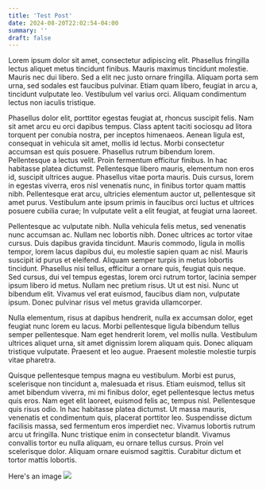 ```yaml
---
title: 'Test Post'
date: 2024-08-20T22:02:54-04:00
summary: ''
draft: false
---
```


Lorem ipsum dolor sit amet, consectetur adipiscing elit. Phasellus fringilla lectus aliquet metus tincidunt finibus. Mauris maximus tincidunt molestie. Mauris nec dui libero. Sed a elit nec justo ornare fringilla. Aliquam porta sem urna, sed sodales est faucibus pulvinar. Etiam quam libero, feugiat in arcu a, tincidunt vulputate leo. Vestibulum vel varius orci. Aliquam condimentum lectus non iaculis tristique.

Phasellus dolor elit, porttitor egestas feugiat at, rhoncus suscipit felis. Nam sit amet arcu eu orci dapibus tempus. Class aptent taciti sociosqu ad litora torquent per conubia nostra, per inceptos himenaeos. Aenean ligula est, consequat in vehicula sit amet, mollis id lectus. Morbi consectetur accumsan est quis posuere. Phasellus rutrum bibendum lorem. Pellentesque a lectus velit. Proin fermentum efficitur finibus. In hac habitasse platea dictumst. Pellentesque libero mauris, elementum non eros id, suscipit ultrices augue. Phasellus vitae porta mauris. Duis cursus, lorem in egestas viverra, eros nisl venenatis nunc, in finibus tortor quam mattis nibh. Pellentesque erat arcu, ultricies elementum auctor ut, pellentesque sit amet purus. Vestibulum ante ipsum primis in faucibus orci luctus et ultrices posuere cubilia curae; In vulputate velit a elit feugiat, at feugiat urna laoreet.

Pellentesque ac vulputate nibh. Nulla vehicula felis metus, sed venenatis nunc accumsan ac. Nullam nec lobortis nibh. Donec ultrices ac tortor vitae cursus. Duis dapibus gravida tincidunt. Mauris commodo, ligula in mollis tempor, lorem lacus dapibus dui, eu molestie sapien quam ac nisl. Mauris suscipit id purus et eleifend. Aliquam semper turpis in metus lobortis tincidunt. Phasellus nisi tellus, efficitur a ornare quis, feugiat quis neque. Sed cursus, dui vel tempus egestas, lorem orci rutrum tortor, lacinia semper ipsum libero id metus. Nullam nec pretium risus. Ut ut est nisi. Nunc ut bibendum elit. Vivamus vel erat euismod, faucibus diam non, vulputate ipsum. Donec pulvinar risus vel metus gravida ullamcorper.

Nulla elementum, risus at dapibus hendrerit, nulla ex accumsan dolor, eget feugiat nunc lorem eu lacus. Morbi pellentesque ligula bibendum tellus semper pellentesque. Nam eget hendrerit lorem, vel mollis nulla. Vestibulum ultrices aliquet urna, sit amet dignissim lorem aliquam quis. Donec aliquam tristique vulputate. Praesent et leo augue. Praesent molestie molestie turpis vitae pharetra.

Quisque pellentesque tempus magna eu vestibulum. Morbi est purus, scelerisque non tincidunt a, malesuada et risus. Etiam euismod, tellus sit amet bibendum viverra, mi mi finibus dolor, eget pellentesque lectus metus quis eros. Nam eget elit laoreet, euismod felis ac, tempus nisl. Pellentesque quis risus odio. In hac habitasse platea dictumst. Ut massa mauris, venenatis et condimentum quis, placerat porttitor leo. Suspendisse dictum facilisis massa, sed fermentum eros imperdiet nec. Vivamus lobortis rutrum arcu ut fringilla. Nunc tristique enim in consectetur blandit. Vivamus convallis tortor eu nulla aliquam, eu ornare tellus cursus. Proin vel scelerisque dolor. Aliquam ornare euismod sagittis. Curabitur dictum et tortor mattis lobortis. 

Here's an image
![](https://www.wikipedia.org/portal/wikipedia.org/assets/img/Wikipedia-logo-v2.png)